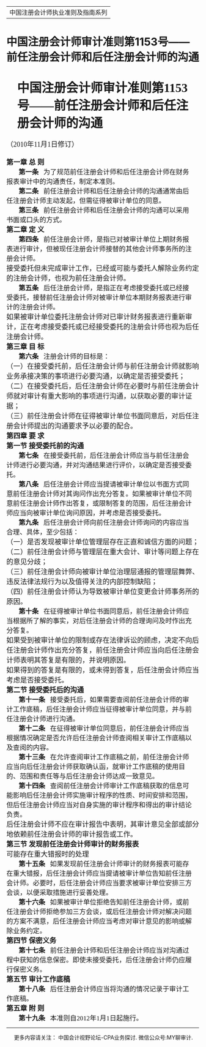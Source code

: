 ﻿<!DOCTYPE HTML PUBLIC "-//W3C//DTD HTML 4.0 Transitional//EN">
<HTML xmlns:o = "urn:schemas-microsoft-com:office:office"><HEAD><TITLE>中国注册会计师审计准则第1153号——前任注册会计师和后任注册会计师的沟通</TITLE>
<META content="text/html; charset=gb2312" http-equiv=Content-Type>
<META name=GENERATOR content="MSHTML 11.00.10570.1001"><LINK rel=stylesheet 
href="_template.css"></HEAD>
<BODY>
<DIV id=nsbanner>
<DIV id=bannerrow1>
<TABLE class=bannerparthead>
  <TBODY>
  <TR id=hdr>
    <TD class=runninghead noWrap>中国注册会计师执业准则及指南系列</TD></TR></TBODY></TABLE></DIV>
<DIV id=titlerow>
<H1 class=dtH1>中国注册会计师审计准则第1153号——前任注册会计师和后任注册会计师的沟通</H1></DIV></DIV>
<DIV id=nstext><BR>
<P class=lv1 style="MARGIN: auto 7.35pt auto 21pt"><A 
name=_Toc92270202><STRONG><FONT size=6 
face=微软雅黑>中国注册会计师审计准则第1153号——前任注册会计师和后任注册会计师的沟通</FONT></STRONG></A><o:p></o:p></P>
<P class=cnsubtitle1 style="LAYOUT-GRID-MODE: char; MARGIN: 15.75pt 0cm"><FONT 
size=4><FONT face=微软雅黑>（<SPAN lang=EN-US>2010</SPAN>年<SPAN 
lang=EN-US>11</SPAN>月<SPAN lang=EN-US>1</SPAN>日修订）<SPAN 
lang=EN-US><o:p></o:p></SPAN></FONT></FONT></P>
<P class=title1 style="LAYOUT-GRID-MODE: char; MARGIN: auto 0cm"><FONT 
size=4><STRONG><FONT face=微软雅黑><SPAN class=chaptertitle>第一章 总 则</SPAN><SPAN 
lang=EN-US><o:p></o:p></SPAN></FONT></STRONG></FONT></P>
<P class=MsoNormal 
style="LAYOUT-GRID-MODE: char; MARGIN: auto 7.35pt auto 0cm; TEXT-INDENT: 24pt"><FONT 
face=微软雅黑><SPAN class=sect2title1><SPAN 
style="FONT-SIZE: 13pt"><STRONG>第一条</STRONG><SPAN 
lang=EN-US>&nbsp;&nbsp;&nbsp;</SPAN></SPAN></SPAN><SPAN class=title2><SPAN 
style="FONT-SIZE: 13pt">为了规范前任注册会计师和后任注册会计师在财务报表审计中的沟通责任，制定本准则。</SPAN></SPAN><SPAN 
lang=EN-US 
style='FONT-SIZE: 13pt; FONT-FAMILY: "微软雅黑",sans-serif'><o:p></o:p></SPAN></FONT></P>
<P class=MsoNormal 
style="LAYOUT-GRID-MODE: char; MARGIN: auto 7.35pt auto 0cm; TEXT-INDENT: 24pt"><FONT 
face=微软雅黑><SPAN class=sect2title1><SPAN 
style="FONT-SIZE: 13pt"><STRONG>第二条</STRONG><SPAN 
lang=EN-US>&nbsp;&nbsp;&nbsp;</SPAN></SPAN></SPAN><SPAN class=title2><SPAN 
style="FONT-SIZE: 13pt">前任注册会计师和后任注册会计师的沟通通常由后任注册会计师主动发起，但需征得被审计单位的同意。</SPAN></SPAN><SPAN 
lang=EN-US 
style='FONT-SIZE: 13pt; FONT-FAMILY: "微软雅黑",sans-serif'><o:p></o:p></SPAN></FONT></P>
<P class=MsoNormal 
style="LAYOUT-GRID-MODE: char; MARGIN: auto 7.35pt auto 0cm; TEXT-INDENT: 24pt"><FONT 
face=微软雅黑><SPAN class=sect2title1><SPAN 
style="FONT-SIZE: 13pt"><STRONG>第三条</STRONG><SPAN 
lang=EN-US>&nbsp;&nbsp;&nbsp;</SPAN></SPAN></SPAN><SPAN class=title2><SPAN 
style="FONT-SIZE: 13pt">前任注册会计师和后任注册会计师的沟通可以采用书面或口头的方式。</SPAN></SPAN><SPAN 
lang=EN-US 
style='FONT-SIZE: 13pt; FONT-FAMILY: "微软雅黑",sans-serif'><o:p></o:p></SPAN></FONT></P>
<P class=title1 style="LAYOUT-GRID-MODE: char; MARGIN: auto 0cm"><A 
name=No10_Z2></A><FONT size=4><STRONG><FONT face=微软雅黑><SPAN 
class=chaptertitle>第二章 定 义</SPAN><SPAN 
lang=EN-US><o:p></o:p></SPAN></FONT></STRONG></FONT></P>
<P class=MsoNormal 
style="LAYOUT-GRID-MODE: char; MARGIN: auto 7.35pt auto 0cm; TEXT-INDENT: 24pt"><A 
name=No11_Z2T4></A><SPAN class=sect2title1><SPAN 
style="FONT-SIZE: 13pt"><STRONG><FONT face=微软雅黑>第四条<SPAN 
lang=EN-US>&nbsp;&nbsp;&nbsp;</SPAN></FONT></STRONG></SPAN></SPAN><A 
name=No12_Z2T4K1></A><FONT face=微软雅黑><SPAN class=title2><SPAN 
style="FONT-SIZE: 13pt">前任注册会计师，是指已对被审计单位上期财务报表进行审计，但被现任注册会计师接替的其他会计师事务所的注册会计师。</SPAN></SPAN><SPAN 
lang=EN-US 
style='FONT-SIZE: 13pt; FONT-FAMILY: "微软雅黑",sans-serif'><o:p></o:p></SPAN></FONT></P>
<P class=title1 style="LAYOUT-GRID-MODE: char; MARGIN: auto 0cm"><A 
name=No13_Z2T4K2></A><FONT size=4><FONT 
face=微软雅黑>接受委托但未完成审计工作，已经或可能与委托人解除业务约定的注册会计师，也视为前任注册会计师。<SPAN 
lang=EN-US><o:p></o:p></SPAN></FONT></FONT></P>
<P class=MsoNormal 
style="LAYOUT-GRID-MODE: char; MARGIN: auto 7.35pt auto 0cm; TEXT-INDENT: 24pt"><FONT 
face=微软雅黑><SPAN class=sect2title1><SPAN 
style="FONT-SIZE: 13pt"><STRONG>第五条</STRONG><SPAN 
lang=EN-US>&nbsp;&nbsp;&nbsp;</SPAN></SPAN></SPAN><SPAN class=title2><SPAN 
style="FONT-SIZE: 13pt">后任注册会计师，是指正在考虑接受委托或已经接受委托，接替前任注册会计师对被审计单位本期财务报表进行审计的注册会计师。</SPAN></SPAN><SPAN 
lang=EN-US 
style='FONT-SIZE: 13pt; FONT-FAMILY: "微软雅黑",sans-serif'><o:p></o:p></SPAN></FONT></P>
<P class=title1 style="LAYOUT-GRID-MODE: char; MARGIN: auto 0cm"><A 
name=No16_Z2T5K2></A><FONT size=4><FONT 
face=微软雅黑>如果被审计单位委托注册会计师对已审计财务报表进行重新审计，正在考虑接受委托或已经接受委托的注册会计师也视为后任注册会计师。<SPAN 
lang=EN-US><o:p></o:p></SPAN></FONT></FONT></P>
<P class=title1 style="LAYOUT-GRID-MODE: char; MARGIN: auto 0cm"><A 
name=No17_Z3></A><FONT size=4><STRONG><FONT face=微软雅黑><SPAN 
class=chaptertitle>第三章 目 标</SPAN><SPAN 
lang=EN-US><o:p></o:p></SPAN></FONT></STRONG></FONT></P>
<P class=MsoNormal 
style="LAYOUT-GRID-MODE: char; MARGIN: auto 7.35pt auto 0cm; TEXT-INDENT: 24pt"><A 
name=No18_Z3T6></A><SPAN class=sect2title1><SPAN 
style="FONT-SIZE: 13pt"><STRONG><FONT face=微软雅黑>第六条<SPAN 
lang=EN-US>&nbsp;&nbsp;&nbsp;</SPAN></FONT></STRONG></SPAN></SPAN><A 
name=No19_Z3T6K1></A><FONT face=微软雅黑><SPAN class=title2><SPAN 
style="FONT-SIZE: 13pt">注册会计师的目标是：</SPAN></SPAN><SPAN lang=EN-US 
style='FONT-SIZE: 13pt; FONT-FAMILY: "微软雅黑",sans-serif'><o:p></o:p></SPAN></FONT></P>
<P class=title1 style="LAYOUT-GRID-MODE: char; MARGIN: auto 0cm"><FONT 
size=4><FONT 
face=微软雅黑>（一）在接受委托前，后任注册会计师与前任注册会计师就影响业务承接决策的事项进行必要沟通，以确定是否接受委托；<SPAN 
lang=EN-US><o:p></o:p></SPAN></FONT></FONT></P>
<P class=title1 style="LAYOUT-GRID-MODE: char; MARGIN: auto 0cm"><FONT 
size=4><FONT 
face=微软雅黑>（二）在接受委托后，后任注册会计师在必要时与前任注册会计师就对审计有重大影响的事项进行沟通，以获取必要的审计证据；<SPAN 
lang=EN-US><o:p></o:p></SPAN></FONT></FONT></P>
<P class=title1 style="LAYOUT-GRID-MODE: char; MARGIN: auto 0cm"><A 
name=No22_T6K1X3></A><FONT size=4><FONT 
face=微软雅黑>（三）前任注册会计师在征得被审计单位书面同意后，对后任注册会计师提出的沟通要求予以必要的配合。<SPAN 
lang=EN-US><o:p></o:p></SPAN></FONT></FONT></P>
<P class=title1 style="LAYOUT-GRID-MODE: char; MARGIN: auto 0cm"><A 
name=No23_Z4></A><FONT size=4><STRONG><FONT face=微软雅黑><SPAN 
class=chaptertitle>第四章 要 求</SPAN><SPAN 
lang=EN-US><o:p></o:p></SPAN></FONT></STRONG></FONT></P>
<P class=title1 style="LAYOUT-GRID-MODE: char; MARGIN: auto 0cm"><A 
name=No24_Z4J1></A><FONT size=4><STRONG><FONT face=微软雅黑><SPAN 
class=sect1title1>第一节 接受委托前的沟通</SPAN><SPAN 
lang=EN-US><o:p></o:p></SPAN></FONT></STRONG></FONT></P>
<P class=MsoNormal 
style="LAYOUT-GRID-MODE: char; MARGIN: auto 7.35pt auto 0cm; TEXT-INDENT: 24pt"><FONT 
face=微软雅黑><SPAN class=sect2title1><SPAN 
style="FONT-SIZE: 13pt"><STRONG>第七条</STRONG><SPAN 
lang=EN-US>&nbsp;&nbsp;&nbsp;</SPAN></SPAN></SPAN><SPAN class=title2><SPAN 
style="FONT-SIZE: 13pt">在接受委托前，后任注册会计师应当与前任注册会计师进行必要沟通，并对沟通结果进行评价，以确定是否接受委托。</SPAN></SPAN><SPAN 
lang=EN-US 
style='FONT-SIZE: 13pt; FONT-FAMILY: "微软雅黑",sans-serif'><o:p></o:p></SPAN></FONT></P>
<P class=MsoNormal 
style="LAYOUT-GRID-MODE: char; MARGIN: auto 7.35pt auto 0cm; TEXT-INDENT: 24pt"><FONT 
face=微软雅黑><SPAN class=sect2title1><SPAN 
style="FONT-SIZE: 13pt"><STRONG>第八条</STRONG><SPAN 
lang=EN-US>&nbsp;&nbsp;&nbsp;</SPAN></SPAN></SPAN><SPAN class=title2><SPAN 
style="FONT-SIZE: 13pt">后任注册会计师应当提请被审计单位以书面方式同意前任注册会计师对其询问作出充分答复。如果被审计单位不同意前任注册会计师作出答复，或限制答复的范围，后任注册会计师应当向被审计单位询问原因，并考虑是否接受委托。</SPAN></SPAN><SPAN 
lang=EN-US 
style='FONT-SIZE: 13pt; FONT-FAMILY: "微软雅黑",sans-serif'><o:p></o:p></SPAN></FONT></P>
<P class=MsoNormal 
style="LAYOUT-GRID-MODE: char; MARGIN: auto 7.35pt auto 0cm; TEXT-INDENT: 24pt"><A 
name=No29_Z4J1T9></A><SPAN class=sect2title1><SPAN 
style="FONT-SIZE: 13pt"><STRONG><FONT face=微软雅黑>第九条<SPAN 
lang=EN-US>&nbsp;&nbsp;&nbsp;</SPAN></FONT></STRONG></SPAN></SPAN><A 
name=No30_Z4J1T9K1></A><FONT face=微软雅黑><SPAN class=title2><SPAN 
style="FONT-SIZE: 13pt">后任注册会计师向前任注册会计师询问的内容应当合理、具体，至少包括：</SPAN></SPAN><SPAN 
lang=EN-US 
style='FONT-SIZE: 13pt; FONT-FAMILY: "微软雅黑",sans-serif'><o:p></o:p></SPAN></FONT></P>
<P class=title1 style="LAYOUT-GRID-MODE: char; MARGIN: auto 0cm"><A 
name=No31_T9K1X1></A><FONT size=4><FONT 
face=微软雅黑>（一）是否发现被审计单位管理层存在正直和诚信方面的问题；<SPAN 
lang=EN-US><o:p></o:p></SPAN></FONT></FONT></P>
<P class=title1 style="LAYOUT-GRID-MODE: char; MARGIN: auto 0cm"><A 
name=No32_T9K1X2></A><FONT size=4><FONT 
face=微软雅黑>（二）前任注册会计师与管理层在重大会计、审计等问题上存在的意见分歧；<SPAN 
lang=EN-US><o:p></o:p></SPAN></FONT></FONT></P>
<P class=title1 style="LAYOUT-GRID-MODE: char; MARGIN: auto 0cm"><A 
name=No33_T9K1X3></A><FONT size=4><FONT 
face=微软雅黑>（三）前任注册会计师向被审计单位治理层通报的管理层舞弊、违反法律法规行为以及值得关注的内部控制缺陷；<SPAN 
lang=EN-US><o:p></o:p></SPAN></FONT></FONT></P>
<P class=title1 style="LAYOUT-GRID-MODE: char; MARGIN: auto 0cm"><A 
name=No34_T9K1X4></A><FONT size=4><FONT 
face=微软雅黑>（四）前任注册会计师认为导致被审计单位变更会计师事务所的原因。<SPAN 
lang=EN-US><o:p></o:p></SPAN></FONT></FONT></P>
<P class=MsoNormal 
style="LAYOUT-GRID-MODE: char; MARGIN: auto 7.35pt auto 0cm; TEXT-INDENT: 24pt"><A 
name=No35_Z4J1T10></A><SPAN class=sect2title1><SPAN 
style="FONT-SIZE: 13pt"><STRONG><FONT face=微软雅黑>第十条<SPAN 
lang=EN-US>&nbsp;&nbsp;&nbsp;</SPAN></FONT></STRONG></SPAN></SPAN><A 
name=No36_Z4J1T10K1></A><FONT face=微软雅黑><SPAN class=title2><SPAN 
style="FONT-SIZE: 13pt">在征得被审计单位书面同意后，前任注册会计师应当根据所了解的事实，对后任注册会计师的合理询问及时作出充分答复。</SPAN></SPAN><SPAN 
lang=EN-US 
style='FONT-SIZE: 13pt; FONT-FAMILY: "微软雅黑",sans-serif'><o:p></o:p></SPAN></FONT></P>
<P class=title1 style="LAYOUT-GRID-MODE: char; MARGIN: auto 0cm"><A 
name=No37_Z4J1T10K2></A><FONT size=4><FONT 
face=微软雅黑>如果受到被审计单位的限制或存在法律诉讼的顾虑，决定不向后任注册会计师作出充分答复，前任注册会计师应当向后任注册会计师表明其答复是有限的，并说明原因。<SPAN 
lang=EN-US><o:p></o:p></SPAN></FONT></FONT></P>
<P class=title1 style="LAYOUT-GRID-MODE: char; MARGIN: auto 0cm"><A 
name=No38_Z4J1T10K3></A><FONT size=4><FONT 
face=微软雅黑>如果得到的答复是有限的，或未得到答复，后任注册会计师应当考虑是否接受委托。<SPAN 
lang=EN-US><o:p></o:p></SPAN></FONT></FONT></P>
<P class=title1 style="LAYOUT-GRID-MODE: char; MARGIN: auto 0cm"><A 
name=No39_Z4J2></A><FONT size=4><STRONG><FONT face=微软雅黑><SPAN 
class=sect1title1>第二节 接受委托后的沟通</SPAN><SPAN 
lang=EN-US><o:p></o:p></SPAN></FONT></STRONG></FONT></P>
<P class=MsoNormal 
style="LAYOUT-GRID-MODE: char; MARGIN: auto 7.35pt auto 0cm; TEXT-INDENT: 24pt"><A 
name=No40_Z4J2T11></A><SPAN class=sect2title1><SPAN 
style="FONT-SIZE: 13pt"><STRONG><FONT face=微软雅黑>第十一条<SPAN 
lang=EN-US>&nbsp;&nbsp;&nbsp;</SPAN></FONT></STRONG></SPAN></SPAN><A 
name=No41_Z4J2T11K1></A><FONT face=微软雅黑><SPAN class=title2><SPAN 
style="FONT-SIZE: 13pt">接受委托后，如果需要查阅前任注册会计师的审计工作底稿，后任注册会计师应当征得被审计单位同意，并与前任注册会计师进行沟通。</SPAN></SPAN><SPAN 
lang=EN-US 
style='FONT-SIZE: 13pt; FONT-FAMILY: "微软雅黑",sans-serif'><o:p></o:p></SPAN></FONT></P>
<P class=MsoNormal 
style="LAYOUT-GRID-MODE: char; MARGIN: auto 7.35pt auto 0cm; TEXT-INDENT: 24pt"><A 
name=No42_Z4J2T12></A><SPAN class=sect2title1><SPAN 
style="FONT-SIZE: 13pt"><STRONG><FONT face=微软雅黑>第十二条<SPAN 
lang=EN-US>&nbsp;&nbsp;&nbsp;</SPAN></FONT></STRONG></SPAN></SPAN><A 
name=No43_Z4J2T12K1></A><FONT face=微软雅黑><SPAN class=title2><SPAN 
style="FONT-SIZE: 13pt">在征得被审计单位同意后，前任注册会计师应当根据情况确定是否允许后任注册会计师查阅相关审计工作底稿以及查阅的内容。</SPAN></SPAN><SPAN 
lang=EN-US 
style='FONT-SIZE: 13pt; FONT-FAMILY: "微软雅黑",sans-serif'><o:p></o:p></SPAN></FONT></P>
<P class=MsoNormal 
style="LAYOUT-GRID-MODE: char; MARGIN: auto 7.35pt auto 0cm; TEXT-INDENT: 24pt"><A 
name=No44_Z4J2T13></A><SPAN class=sect2title1><SPAN 
style="FONT-SIZE: 13pt"><STRONG><FONT face=微软雅黑>第十三条<SPAN 
lang=EN-US>&nbsp;&nbsp;&nbsp;</SPAN></FONT></STRONG></SPAN></SPAN><A 
name=No45_Z4J2T13K1></A><FONT face=微软雅黑><SPAN class=title2><SPAN 
style="FONT-SIZE: 13pt">在允许查阅审计工作底稿之前，前任注册会计师应当向后任注册会计师获取确认函，就审计工作底稿的使用目的、范围和责任等与后任注册会计师达成一致意见。</SPAN></SPAN><SPAN 
lang=EN-US 
style='FONT-SIZE: 13pt; FONT-FAMILY: "微软雅黑",sans-serif'><o:p></o:p></SPAN></FONT></P>
<P class=MsoNormal 
style="LAYOUT-GRID-MODE: char; MARGIN: auto 7.35pt auto 0cm; TEXT-INDENT: 24pt"><A 
name=No46_Z4J2T14></A><SPAN class=sect2title1><SPAN 
style="FONT-SIZE: 13pt"><STRONG><FONT face=微软雅黑>第十四条<SPAN 
lang=EN-US>&nbsp;&nbsp;&nbsp;</SPAN></FONT></STRONG></SPAN></SPAN><A 
name=No47_Z4J2T14K1></A><FONT face=微软雅黑><SPAN class=title2><SPAN 
style="FONT-SIZE: 13pt">查阅前任注册会计师审计工作底稿获取的信息可能影响后任注册会计师实施审计程序的性质、时间安排和范围，但后任注册会计师应当对自身实施的审计程序和得出的审计结论负责。</SPAN></SPAN><SPAN 
lang=EN-US 
style='FONT-SIZE: 13pt; FONT-FAMILY: "微软雅黑",sans-serif'><o:p></o:p></SPAN></FONT></P>
<P class=title1 style="LAYOUT-GRID-MODE: char; MARGIN: auto 0cm"><A 
name=No48_Z4J2T14K2></A><FONT size=4><FONT 
face=微软雅黑>后任注册会计师不应在审计报告中表明，其审计意见全部或部分地依赖前任注册会计师的审计报告或工作。<SPAN 
lang=EN-US><o:p></o:p></SPAN></FONT></FONT></P>
<P class=title1 style="LAYOUT-GRID-MODE: char; MARGIN: auto 0cm"><A 
name=No49_Z4J3></A><STRONG><FONT size=4><FONT face=微软雅黑><SPAN 
class=sect1title1>第三节 发现前任注册会计师审计的财务报表</SPAN><SPAN 
lang=EN-US><o:p></o:p></SPAN></FONT></FONT></STRONG></P>
<P class=doc-a1 style="LAYOUT-GRID-MODE: char; MARGIN: auto 0cm"><A 
name=No50></A><FONT size=4><FONT face=微软雅黑>可能存在重大错报时的处理<SPAN 
lang=EN-US><o:p></o:p></SPAN></FONT></FONT></P>
<P class=MsoNormal 
style="LAYOUT-GRID-MODE: char; MARGIN: auto 7.35pt auto 0cm; TEXT-INDENT: 24pt"><A 
name=No51_Z4J3T15></A><SPAN class=sect2title1><SPAN 
style="FONT-SIZE: 13pt"><STRONG><FONT face=微软雅黑>第十五条<SPAN 
lang=EN-US>&nbsp;&nbsp;&nbsp;</SPAN></FONT></STRONG></SPAN></SPAN><A 
name=No52_Z4J3T15K1></A><FONT face=微软雅黑><SPAN class=title2><SPAN 
style="FONT-SIZE: 13pt">如果发现前任注册会计师审计的财务报表可能存在重大错报，后任注册会计师应当提请被审计单位告知前任注册会计师。必要时，后任注册会计师应当要求被审计单位安排三方会谈，以便采取措施进行妥善处理。</SPAN></SPAN><SPAN 
lang=EN-US 
style='FONT-SIZE: 13pt; FONT-FAMILY: "微软雅黑",sans-serif'><o:p></o:p></SPAN></FONT></P>
<P class=MsoNormal 
style="LAYOUT-GRID-MODE: char; MARGIN: auto 7.35pt auto 0cm; TEXT-INDENT: 24pt"><A 
name=No53_Z4J3T16></A><SPAN class=sect2title1><SPAN 
style="FONT-SIZE: 13pt"><STRONG><FONT face=微软雅黑>第十六条<SPAN 
lang=EN-US>&nbsp;&nbsp;&nbsp;</SPAN></FONT></STRONG></SPAN></SPAN><A 
name=No54_Z4J3T16K1></A><FONT face=微软雅黑><SPAN class=title2><SPAN 
style="FONT-SIZE: 13pt">如果被审计单位拒绝告知前任注册会计师，或前任注册会计师拒绝参加三方会谈，或后任注册会计师对解决问题的方案不满意，后任注册会计师应当考虑对审计意见的影响或解除业务约定。</SPAN></SPAN><SPAN 
lang=EN-US 
style='FONT-SIZE: 13pt; FONT-FAMILY: "微软雅黑",sans-serif'><o:p></o:p></SPAN></FONT></P>
<P class=title1 style="LAYOUT-GRID-MODE: char; MARGIN: auto 0cm"><A 
name=No55_Z4J4></A><FONT size=4><STRONG><FONT face=微软雅黑><SPAN 
class=sect1title1>第四节 保密义务</SPAN><SPAN 
lang=EN-US><o:p></o:p></SPAN></FONT></STRONG></FONT></P>
<P class=MsoNormal 
style="LAYOUT-GRID-MODE: char; MARGIN: auto 7.35pt auto 0cm; TEXT-INDENT: 24pt"><A 
name=No56_Z4J4T17></A><SPAN class=sect2title1><SPAN 
style="FONT-SIZE: 13pt"><STRONG><FONT face=微软雅黑>第十七条<SPAN 
lang=EN-US>&nbsp;&nbsp;&nbsp;</SPAN></FONT></STRONG></SPAN></SPAN><A 
name=No57_Z4J4T17K1></A><FONT face=微软雅黑><SPAN class=title2><SPAN 
style="FONT-SIZE: 13pt">前任注册会计师和后任注册会计师应当对沟通过程中获知的信息保密。即使未接受委托，后任注册会计师仍应履行保密义务。</SPAN></SPAN><SPAN 
lang=EN-US 
style='FONT-SIZE: 13pt; FONT-FAMILY: "微软雅黑",sans-serif'><o:p></o:p></SPAN></FONT></P>
<P class=title1 style="LAYOUT-GRID-MODE: char; MARGIN: auto 0cm"><A 
name=No58_Z4J5></A><FONT size=4><STRONG><FONT face=微软雅黑><SPAN 
class=sect1title1>第五节 审计工作底稿</SPAN><SPAN 
lang=EN-US><o:p></o:p></SPAN></FONT></STRONG></FONT></P>
<P class=MsoNormal 
style="LAYOUT-GRID-MODE: char; MARGIN: auto 7.35pt auto 0cm; TEXT-INDENT: 24pt"><A 
name=No59_Z4J5T18></A><SPAN class=sect2title1><SPAN 
style="FONT-SIZE: 13pt"><STRONG><FONT face=微软雅黑>第十八条<SPAN 
lang=EN-US>&nbsp;&nbsp;&nbsp;</SPAN></FONT></STRONG></SPAN></SPAN><A 
name=No60_Z4J5T18K1></A><FONT face=微软雅黑><SPAN class=title2><SPAN 
style="FONT-SIZE: 13pt">后任注册会计师应当将沟通的情况记录于审计工作底稿。</SPAN></SPAN><SPAN lang=EN-US 
style='FONT-SIZE: 13pt; FONT-FAMILY: "微软雅黑",sans-serif'><o:p></o:p></SPAN></FONT></P>
<P class=title1 style="LAYOUT-GRID-MODE: char; MARGIN: auto 0cm"><A 
name=No61_Z5></A><FONT size=4><STRONG><FONT face=微软雅黑><SPAN 
class=chaptertitle>第五章 附 则</SPAN><SPAN 
lang=EN-US><o:p></o:p></SPAN></FONT></STRONG></FONT></P>
<P class=MsoNormal 
style="LAYOUT-GRID-MODE: char; MARGIN: auto 7.35pt auto 0cm; TEXT-INDENT: 24pt"><A 
name=No62_Z5T19></A><SPAN class=sect2title1><SPAN 
style="FONT-SIZE: 13pt"><STRONG><FONT face=微软雅黑>第十九条<SPAN 
lang=EN-US>&nbsp;&nbsp;&nbsp;</SPAN></FONT></STRONG></SPAN></SPAN><A 
name=No63_Z5T19K1></A><SPAN class=title2><SPAN style="FONT-SIZE: 13pt"><FONT 
face=微软雅黑>本准则自<SPAN lang=EN-US>2012</SPAN>年<SPAN lang=EN-US>1</SPAN>月<SPAN 
lang=EN-US>1</SPAN>日起施行。</FONT></SPAN></SPAN><SPAN lang=EN-US 
style='FONT-SIZE: 13pt; FONT-FAMILY: "微软雅黑",sans-serif'><o:p></o:p></SPAN></P>
<P>
<HR>

<P></P></DIV>
<DIV class=footer>
<P>&nbsp;&nbsp;&nbsp;&nbsp;&nbsp;更多内容请关注： 中国会计视野论坛-CPA业务探讨. 
微信公众号:MY聊审计.</P></DIV></BODY></HTML>

